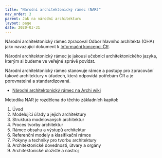 ```yaml
---
title: "Národní architektonický rámec (NAR)"
nav_order: 3
parent: Jak na národní architekturu
layout: page
date: 2020-03-31
---
```


Národní architektonický rámec zpracoval Odbor hlavního architekta (OHA) jako navazující dokument k [Informační koncepci ČR](/metodiky/ikcr).

Národní architektonický rámec je jakousi učebnicí architektonického jazyka, kterým si budeme ve veřejné správě povídat.

Národní architektonický rámec stanovuje rámce a postupy pro zpracování takové architektury v úřadech, která odpovídá potřebám ČR a je porovnatelná a standardizovaná.


* [Národní architektonický rámec na Archi wiki](https://archi.gov.cz/nar-dokument:nar)

Metodika NAR je rozdělena do těchto základních kapitol:

1. Úvod
1. Modelující úřady a jejich architektury
1. Struktura modelovaných architektur
1. Proces tvorby architektur
1. Rámec obsahu a výstupů architektur
1. Referenční modely a klasifikační rámce
1. Pokyny a techniky pro tvorbu architektury
1. Architektonické dovednosti, útvary a orgány
1. Architektonické úložiště a nástroj
